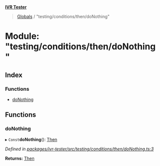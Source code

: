 **[IVR Tester](../README.md)**

> [Globals](../README.md) / "testing/conditions/then/doNothing"

# Module: "testing/conditions/then/doNothing"

## Index

### Functions

* [doNothing](_testing_conditions_then_donothing_.md#donothing)

## Functions

### doNothing

▸ `Const`**doNothing**(): [Then](../interfaces/_testing_conditions_then_then_.then.md)

*Defined in [packages/ivr-tester/src/testing/conditions/then/doNothing.ts:3](https://github.com/SketchingDev/ivr-tester/blob/aac0a71/packages/ivr-tester/src/testing/conditions/then/doNothing.ts#L3)*

**Returns:** [Then](../interfaces/_testing_conditions_then_then_.then.md)
